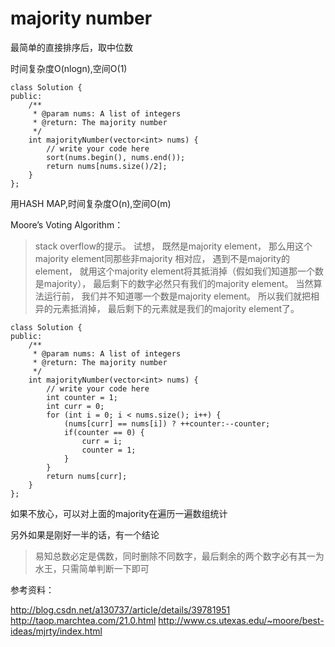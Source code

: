# majority number

最简单的直接排序后，取中位数

时间复杂度O(nlogn),空间O(1)

	class Solution {
	public:
	    /**
	     * @param nums: A list of integers
	     * @return: The majority number
	     */
	    int majorityNumber(vector<int> nums) {
	        // write your code here
	        sort(nums.begin(), nums.end());
	        return nums[nums.size()/2];
	    }
	};

用HASH MAP,时间复杂度O(n),空间O(m)

Moore’s Voting Algorithm：

>stack overflow的提示。 试想， 既然是majority element， 那么用这个majority element同那些非majority 相对应， 遇到不是majority的element， 就用这个majority element将其抵消掉（假如我们知道那一个数是majority）， 最后剩下的数字必然只有我们的majority element。 当然算法运行前， 我们并不知道哪一个数是majority element。 所以我们就把相异的元素抵消掉， 最后剩下的元素就是我们的majority element了。


	class Solution {
	public:
	    /**
	     * @param nums: A list of integers
	     * @return: The majority number
	     */
	    int majorityNumber(vector<int> nums) {
	        // write your code here
	        int counter = 1;
	        int curr = 0;
	        for (int i = 0; i < nums.size(); i++) {
	            (nums[curr] == nums[i]) ? ++counter:--counter;
	            if(counter == 0) {
	                curr = i;
	                counter = 1;
	            }
	        }
	        return nums[curr];
	    }
	};

如果不放心，可以对上面的majority在遍历一遍数组统计

另外如果是刚好一半的话，有一个结论

>易知总数必定是偶数，同时删除不同数字，最后剩余的两个数字必有其一为水王，只需简单判断一下即可

参考资料：

http://blog.csdn.net/a130737/article/details/39781951
http://taop.marchtea.com/21.0.html
http://www.cs.utexas.edu/~moore/best-ideas/mjrty/index.html
